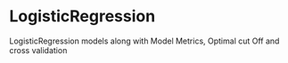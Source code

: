 # LogisticRegression
LogisticRegression models along with Model Metrics, Optimal cut Off and cross validation
